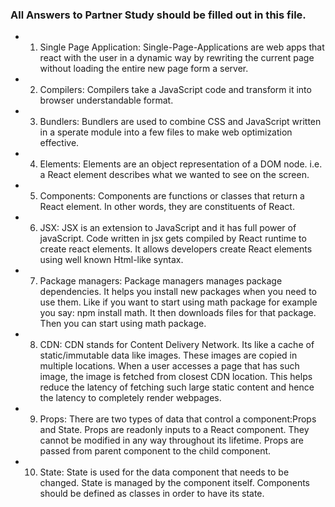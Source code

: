 ### All Answers to Partner Study should be filled out in this file.
* 1. Single Page Application: Single-Page-Applications are web apps that react with the user in a dynamic way by rewriting the current page without loading the entire new page form a server.

* 2. Compilers: Compilers take a JavaScript code and transform it into browser understandable format.

* 3. Bundlers: Bundlers are used to combine CSS and JavaScript written in a sperate module into a few files to make web optimization effective.

* 4. Elements: Elements are an object representation of a DOM node. i.e. a React element describes what we wanted to see on the screen.

* 5. Components: Components are functions or classes that return a React element. In other words, they are constituents of React.

* 6. JSX: JSX is an extension to JavaScript and it has full power of javaScript. Code written in jsx gets compiled by React runtime to create react elements. It allows developers create React elements using well known Html-like syntax.

* 7. Package managers: Package managers manages package dependencies. It helps you install new packages when you need to  use them. Like if you want to start using math package for example you say: npm install math. It then downloads files for that package. Then you can start using math package.

* 8. CDN: CDN stands for Content Delivery Network. Its like a cache of static/immutable data like images. These images are copied in multiple locations. When a user accesses a page that has such image, the image is fetched from closest CDN location. This helps reduce the latency of fetching such large static content and hence the latency to completely render webpages.

* 9. Props: There are two types of data that control a component:Props and State. Props are readonly inputs to a React component. They cannot be modified in any way throughout its lifetime. Props are passed from parent component to the child component.

* 10. State: State is used for the data component that needs to be changed. State is managed by the component itself. Components should be defined as classes in order to have its state.